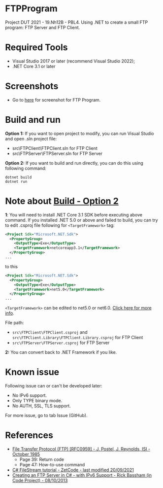 # FTPProgram
Project DUT 2021 - 19.Nh12B - PBL4. Using .NET to create a small FTP program: FTP Server and FTP Client.

# Required Tools
- Visual Studio 2017 or later (recommend Visual Studio 2022);
- .NET Core 3.1 or later

# Screenshots
- Go to [here](SCREENSHOTS.md) for screenshot for FTP Program.

# Build and run
**Option 1:** If you want to open project to modify, you can run Visual Studio and open .sln project file:
- src\FTPClient\FTPClient.sln for FTP Client
- src\FTPServer\FTPServer.sln for FTP Server

**Option 2:** If you want to build and run directly, you can do this using following command:
```
dotnet build
dotnet run
```

# Note about [Build - Option 2](#build-and-run)
**1**: You will need to install .NET Core 3.1 SDK before executing above command. If you installed .NET 5.0 or above and failed to build, you can try to edit .csproj file following for `<TargetFramework>` tag:
```xml
<Project Sdk="Microsoft.NET.Sdk">
  <PropertyGroup>
    <OutputType>Exe</OutputType>
    <TargetFramework>netcoreapp3.1</TargetFramework>
  </PropertyGroup>
...
```
to this
```xml
<Project Sdk="Microsoft.NET.Sdk">
  <PropertyGroup>
    <OutputType>Exe</OutputType>
    <TargetFramework>net5.0</TargetFramework>
  </PropertyGroup>
...
```
`<TargetFramework>` can be edited to net5.0 or net6.0. [Click here for more info](https://docs.microsoft.com/en-us/dotnet/standard/frameworks).

File path:<br>
- `src\FTPClient\FTPClient.csproj` and `src\FTPClient.Library\FTPClient.Library.csproj` for FTP Client
- `src\FTPServer\FTPServer.csproj` for FTP Server

**2:** You can convert back to .NET Framework if you like.

# Known issue
Following issue can or can't be developed later:
- No IPv6 support.
- Only TYPE binary mode.
- No AUTH, SSL, TLS support.

For more issue, go to tab Issue (GitHub).

# References
- [File Transfer Protocol (FTP) \[RFC0959\] - J. Postel, J. Reynolds, ISI - October 1985](https://filezilla-project.org/specs/rfc0959.txt)
  - Page 39: Return code
  - Page 47: How-to-use command
- [C# FileStream tutorial - ZetCode - last modified 20/09/2021](https://zetcode.com/csharp/filestream/)
- [Creating an FTP Server in C# - with IPv6 Support - Rick Bassham (in Code Project) - 08/10/2013](https://www.codeproject.com/Articles/380769/Creating-an-FTP-Server-in-Csharp-with-IPv6-Support)
